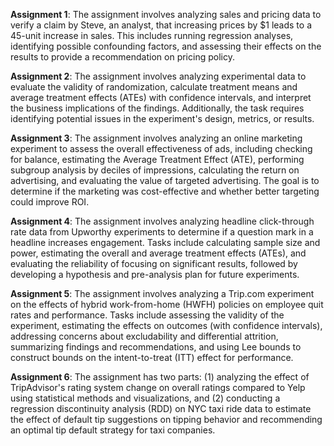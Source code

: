 **Assignment 1**: The assignment involves analyzing sales and pricing data to verify a claim by Steve, an analyst, that increasing prices by $1 leads to a 45-unit increase in sales. This includes running regression analyses, identifying possible confounding factors, and assessing their effects on the results to provide a recommendation on pricing policy.

**Assignment 2**: The assignment involves analyzing experimental data to evaluate the validity of randomization, calculate treatment means and average treatment effects (ATEs) with confidence intervals, and interpret the business implications of the findings. Additionally, the task requires identifying potential issues in the experiment's design, metrics, or results.

**Assignment 3**: The assignment involves analyzing an online marketing experiment to assess the overall effectiveness of ads, including checking for balance, estimating the Average Treatment Effect (ATE), performing subgroup analysis by deciles of impressions, calculating the return on advertising, and evaluating the value of targeted advertising. The goal is to determine if the marketing was cost-effective and whether better targeting could improve ROI.

**Assignment 4**: The assignment involves analyzing headline click-through rate data from Upworthy experiments to determine if a question mark in a headline increases engagement. Tasks include calculating sample size and power, estimating the overall and average treatment effects (ATEs), and evaluating the reliability of focusing on significant results, followed by developing a hypothesis and pre-analysis plan for future experiments.

**Assignment 5**: The assignment involves analyzing a Trip.com experiment on the effects of hybrid work-from-home (HWFH) policies on employee quit rates and performance. Tasks include assessing the validity of the experiment, estimating the effects on outcomes (with confidence intervals), addressing concerns about excludability and differential attrition, summarizing findings and recommendations, and using Lee bounds to construct bounds on the intent-to-treat (ITT) effect for performance.

**Assignment 6**: The assignment has two parts: (1) analyzing the effect of TripAdvisor's rating system change on overall ratings compared to Yelp using statistical methods and visualizations, and (2) conducting a regression discontinuity analysis (RDD) on NYC taxi ride data to estimate the effect of default tip suggestions on tipping behavior and recommending an optimal tip default strategy for taxi companies.
